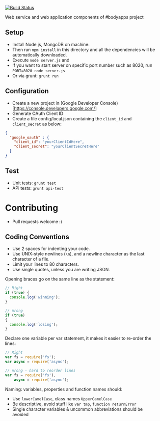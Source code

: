 [![Build Status](https://travis-ci.org/fashiontec/bodyapps-service.svg?branch=master)](https://travis-ci.org/fashiontec/bodyapps-service)

Web service and web application components of #bodyapps project

## Setup

 * Install Node.js, MongoDB on machine. 
 * Then run `npm install` in this directory and all the dependencies will be automatically downloaded.
 * Execute `node server.js` and 
 * If you want to start server on specific port number such as 8020, run `PORT=8020 node server.js`
 * Or via grunt: `grunt run`

## Configuration
 
 * Create a new project in (Google Developer Console)[https://console.developers.google.com/]
 * Generate OAuth Client ID 
 * Create a file config/local.json containing the `client_id` and `client_secret` as below:

```json
{
  "google_oauth" : {
    "client_id": "yourClientIdHere",
    "client_secret": "yourClientSecretHere"
  }
}
```

## Test

 * Unit tests: `grunt test`
 * API tests: `grunt api-test`

# Contributing

 * Pull requests welcome :)

## Coding Conventions

 * Use 2 spaces for indenting your code.
 * Use UNIX-style newlines (`\n`), and a newline character as the last character of a file.
 * Limit your lines to 80 characters.
 * Use single quotes, unless you are writing JSON.

Opening braces go on the same line as the statement:

```js
// Right
if (true) {
  console.log('winning');
}

// Wrong
if (true)
{
  console.log('losing');
}
```

Declare one variable per var statement, it makes it easier to re-order the lines:


```js
// Right
var fs = require('fs');
var async = require('async');

// Wrong - hard to reorder lines
var fs = require('fs'),
    async = require('async');

```

Naming: variables, properties and function names should:
 * Use `lowerCamelCase`, class names `UpperCamelCase`
 * Be descriptive, avoid stuff like `var tmp`, `function returnError`
 * Single character variables & uncommon abbreviations should be avoided
